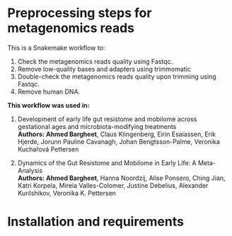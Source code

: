 # Preprocessing steps for metagenomics reads
This is a Snakemake workflow to: 
1. Check the metagenomics reads quality using Fastqc.
2. Remove low-quality bases and adapters using trimmomatic
3. Double-check the metagenomics reads quality upon trimming using Fastqc.
4. Remove human DNA.

**This workflow was used in:** 
1. Development of early life gut resistome and mobilome across gestational ages and microbiota-modifying treatments <br />
**Authors:** **Ahmed Bargheet**, Claus Klingenberg, Eirin Esaiassen, Erik Hjerde, Jorunn Pauline Cavanagh, Johan Bengtsson-Palme, Veronika Kuchařová Pettersen

3. Dynamics of the Gut Resistome and Mobilome in Early Life: A Meta-Analysis <br />
**Authors:** **Ahmed Bargheet**, Hanna Noordzij, Alise Ponsero, Ching Jian, Katri Korpela, Mireia Valles-Colomer, Justine Debelius, Alexander Kurilshikov, Veronika K. Pettersen

# Installation and requirements
